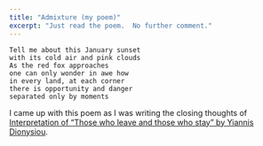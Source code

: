 ```yaml
---
title: "Admixture (my poem)"
excerpt: "Just read the poem.  No further comment."
---
```


```
Tell me about this January sunset
with its cold air and pink clouds
As the red fox approaches
one can only wonder in awe how
in every land, at each corner
there is opportunity and danger
separated only by moments
```

I came up with this poem as I was writing the closing thoughts of [Interpretation of “Those who leave and those who stay” by Yiannis Dionysiou](https://protesilaos.com/interpretations/2025-01-06-dionysiou-those-who-leave-those-who-stay).
